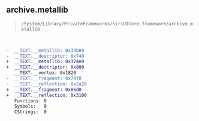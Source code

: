 ## archive.metallib

> `/System/Library/PrivateFrameworks/SiriUICore.framework/archive.metallib`

```diff

 
-  __TEXT.__metallib: 0x34b00
-  __TEXT.__descriptor: 0x740
+  __TEXT.__metallib: 0x374e0
+  __TEXT.__descriptor: 0x800
   __TEXT.__vertex: 0x1820
-  __TEXT.__fragment: 0x74f0
-  __TEXT.__reflection: 0x2a20
+  __TEXT.__fragment: 0x86d0
+  __TEXT.__reflection: 0x3100
   Functions: 0
   Symbols:   0
   CStrings:  0

```
